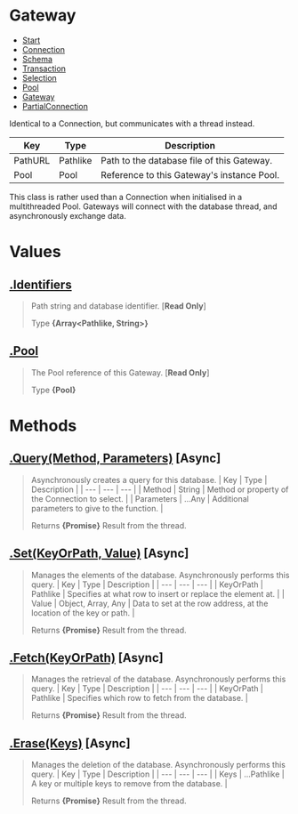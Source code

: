 
# Gateway

* [Start](https://github.com/QSmally/QDB/blob/v4/Documentation/Index.md)
* [Connection](https://github.com/QSmally/QDB/blob/v4/Documentation/Connection.md)
* [Schema](https://github.com/QSmally/QDB/blob/v4/Documentation/Schema.md)
* [Transaction](https://github.com/QSmally/QDB/blob/v4/Documentation/Transaction.md)
* [Selection](https://github.com/QSmally/QDB/blob/v4/Documentation/Selection.md)
* [Pool](https://github.com/QSmally/QDB/blob/v4/Documentation/Pool.md)
* [Gateway](https://github.com/QSmally/QDB/blob/v4/Documentation/Gateway.md)
* [PartialConnection](https://github.com/QSmally/QDB/blob/v4/Documentation/PartialConnection.md)

Identical to a Connection, but communicates with a thread instead.

| Key | Type | Description |
| --- | --- | --- |
| PathURL | Pathlike | Path to the database file of this Gateway. |
| Pool | Pool | Reference to this Gateway's instance Pool. |

This class is rather used than a Connection when initialised in a multithreaded Pool. Gateways will connect with the database thread, and asynchronously exchange data.



# Values
## [.Identifiers](https://github.com/QSmally/QDB/blob/v4/lib/Executors/Pool/ThreadProvider/Gateway.js#L14)
> Path string and database identifier. [**Read Only**]
>
> Type **{Array<Pathlike, String>}**

## [.Pool](https://github.com/QSmally/QDB/blob/v4/lib/Executors/Pool/ThreadProvider/Gateway.js#L25)
> The Pool reference of this Gateway. [**Read Only**]
>
> Type **{Pool}**

# Methods
## [.Query(Method, Parameters)](https://github.com/QSmally/QDB/blob/v4/lib/Executors/Pool/ThreadProvider/Gateway.js#L49) [**Async**]
> Asynchronously creates a query for this database.
> | Key | Type | Description |
> | --- | --- | --- |
> | Method | String | Method or property of the Connection to select. |
> | Parameters | ...Any | Additional parameters to give to the function. |
>
> Returns **{Promise<Any>}** Result from the thread.

## [.Set(KeyOrPath, Value)](https://github.com/QSmally/QDB/blob/v4/lib/Executors/Pool/ThreadProvider/Gateway.js#L66) [**Async**]
> Manages the elements of the database. Asynchronously performs this query.
> | Key | Type | Description |
> | --- | --- | --- |
> | KeyOrPath | Pathlike | Specifies at what row to insert or replace the element at. |
> | Value | Object, Array, Any | Data to set at the row address, at the location of the key or path. |
>
> Returns **{Promise<Any>}** Result from the thread.

## [.Fetch(KeyOrPath)](https://github.com/QSmally/QDB/blob/v4/lib/Executors/Pool/ThreadProvider/Gateway.js#L78) [**Async**]
> Manages the retrieval of the database. Asynchronously performs this query.
> | Key | Type | Description |
> | --- | --- | --- |
> | KeyOrPath | Pathlike | Specifies which row to fetch from the database. |
>
> Returns **{Promise<Any>}** Result from the thread.

## [.Erase(Keys)](https://github.com/QSmally/QDB/blob/v4/lib/Executors/Pool/ThreadProvider/Gateway.js#L89) [**Async**]
> Manages the deletion of the database. Asynchronously performs this query.
> | Key | Type | Description |
> | --- | --- | --- |
> | Keys | ...Pathlike | A key or multiple keys to remove from the database. |
>
> Returns **{Promise<Any>}** Result from the thread.
